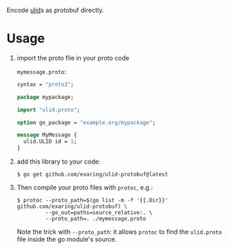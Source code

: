 Encode [ulid](https://github.com/oklog/ulid/)s as protobuf directly.

# Usage

1) import the proto file in your proto code  

   `mymessage.proto`:  
   ```proto
   syntax = "proto3";
   
   package mypackage;
   
   import "ulid.proto";
   
   option go_package = "example.org/mypackage";
   
   message MyMessage {
     ulid.ULID id = 1;
   }
   
   ```

2) add this library to your code:
   ```
   $ go get github.com/exaring/ulid-protobuf@latest
   ```

3) Then compile your proto files with `protoc`, e.g.:
   ```
   $ protoc --proto_path=$(go list -m -f '{{.Dir}}' github.com/exaring/ulid-protobuf) \
            --go_out=paths=source_relative:. \
            --proto_path=. ./mymessage.proto
   ```

   Note the trick with `--proto_path`: it allows `protoc` to find the `ulid.proto` file inside the go module's source.